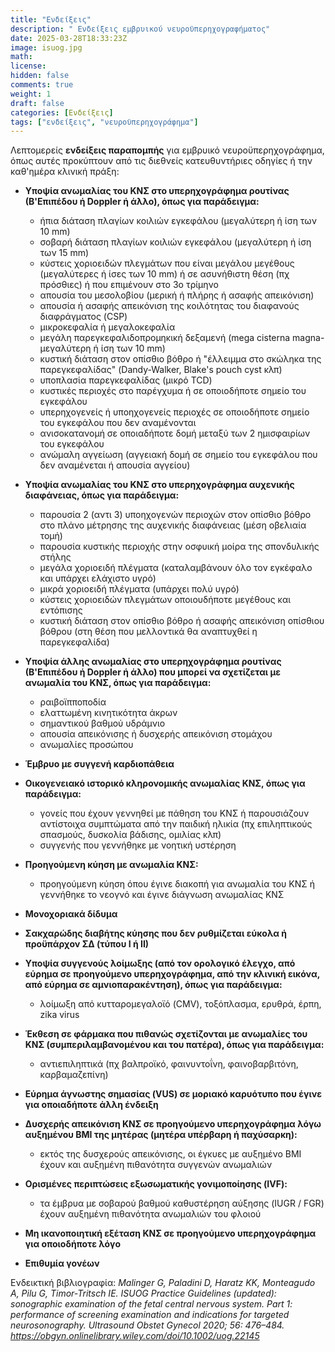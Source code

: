 ```yaml
---
title: "Ενδείξεις"
description: " Ενδείξεις εμβρυικού νευροϋπερηχογραφήματος"
date: 2025-03-28T18:33:23Z
image: isuog.jpg
math: 
license: 
hidden: false
comments: true
weight: 1
draft: false
categories: [Ενδείξεις]
tags: ["ενδείξεις", "νευροϋπερηχογράφημα"]
---
```


Λεπτομερείς **ενδείξεις παραπομπής** για εμβρυικό νευροϋπερηχογράφημα, όπως αυτές προκύπτουν από τις διεθνείς κατευθυντήριες οδηγίες ή την καθ'ημέρα κλινική πράξη:

- **Υποψία ανωμαλίας του ΚΝΣ στο υπερηχογράφημα ρουτίνας (Β'Επιπέδου ή Doppler ή άλλο), όπως για παράδειγμα:**

  * ήπια διάταση πλαγίων κοιλιών εγκεφάλου (μεγαλύτερη ή ίση των 10 mm)
  * σοβαρή διάταση πλαγίων κοιλιών εγκεφάλου (μεγαλύτερη ή ίση των 15 mm)
  * κύστεις χοριοειδών πλεγμάτων που είναι μεγάλου μεγέθους (μεγαλύτερες ή ίσες των 10 mm) ή σε ασυνήθιστη θέση (πχ πρόσθιες) ή που επιμένουν στο 3ο τρίμηνο
  * απουσία του μεσολοβίου (μερική ή πλήρης ή ασαφής απεικόνιση)
  * απουσία ή ασαφής απεικόνιση της κοιλότητας του διαφανούς διαφράγματος (CSP) 
  * μικροκεφαλία ή μεγαλοκεφαλία
  * μεγάλη παρεγκεφαλιδοπρομηκική δεξαμενή (mega cisterna magna- μεγαλύτερη ή ίση των 10 mm)
  * κυστική διάταση στον οπίσθιο βόθρο ή "έλλειμμα στο σκώληκα της παρεγκεφαλίδας" (Dandy-Walker, Blake's pouch cyst κλπ)
  * υποπλασία παρεγκεφαλίδας (μικρό TCD)
  * κυστικές περιοχές στο παρέγχυμα ή σε οποιοδήποτε σημείο του εγκεφάλου
  * υπερηχογενείς ή υποηχογενείς περιοχές σε οποιοδήποτε σημείο του εγκεφάλου που δεν αναμένονται
  * ανισοκατανομή σε οποιαδήποτε δομή μεταξύ των 2 ημισφαιρίων του εγκεφάλου
  * ανώμαλη αγγείωση (αγγειακή δομή σε σημείο του εγκεφάλου που δεν αναμένεται ή απουσία αγγείου)

- **Υποψία ανωμαλίας του ΚΝΣ στο υπερηχογράφημα αυχενικής διαφάνειας, όπως για παράδειγμα:**

  * παρουσία 2 (αντι 3) υποηχογενών περιοχών στον οπίσθιο βόθρο στο πλάνο μέτρησης της αυχενικής διαφάνειας (μέση οβελιαία τομή)
  * παρουσία κυστικής περιοχής στην οσφυική μοίρα της σπονδυλικής στήλης
  * μεγάλα χοριοειδή πλέγματα (καταλαμβάνουν όλο τον εγκέφαλο και υπάρχει ελάχιστο υγρό)
  * μικρά χοριοειδή πλέγματα (υπάρχει πολύ υγρό)
  * κύστεις χοριοειδών πλεγμάτων οποιουδήποτε μεγέθους και εντόπισης
  * κυστική διάταση στον οπίσθιο βόθρο ή ασαφής απεικόνιση οπίσθιου βόθρου (στη θέση που μελλοντικά θα αναπτυχθεί η παρεγκεφαλίδα)

- **Υποψία άλλης ανωμαλίας στο υπερηχογράφημα ρουτίνας (Β'Επιπέδου ή Doppler ή άλλο) που μπορεί να σχετίζεται με ανωμαλία του ΚΝΣ, όπως για παράδειγμα:**

  * ραιβοϊπποποδία
  * ελαττωμένη κινητικότητα άκρων
  * σημαντικού βαθμού υδράμνιο
  * απουσία απεικόνισης ή δυσχερής απεικόνιση στομάχου
  * ανωμαλίες προσώπου

- **Έμβρυο με συγγενή καρδιοπάθεια**

- **Οικογενειακό ιστορικό κληρονομικής ανωμαλίας ΚΝΣ, όπως για παράδειγμα:**

  * γονείς που έχουν γεννηθεί με πάθηση του ΚΝΣ ή παρουσιάζουν αντίστοιχα συμπτώματα από την παιδική ηλικία (πχ επιληπτικούς σπασμούς, δυσκολία βάδισης, ομιλίας κλπ)
  * συγγενής που γεννήθηκε με νοητική υστέρηση

- **Προηγούμενη κύηση με ανωμαλία ΚΝΣ:**

  * προηγούμενη κύηση όπου έγινε διακοπή για ανωμαλία του ΚΝΣ ή γεννήθηκε το νεογνό και έγινε διάγνωση ανωμαλίας ΚΝΣ 

- **Μονοχοριακά δίδυμα**

- **Σακχαρώδης διαβήτης κύησης που δεν ρυθμίζεται εύκολα ή προϋπάρχον ΣΔ (τύπου Ι ή ΙΙ)**

- **Υποψία συγγενούς λοίμωξης (από τον ορολογικό έλεγχο, από εύρημα σε προηγούμενο υπερηχογράφημα, από την κλινική εικόνα, από εύρημα σε αμνιοπαρακέντηση), όπως για παράδειγμα:**

  * λοίμωξη από κυτταρομεγαλοϊό (CMV), τοξόπλασμα, ερυθρά, έρπη, zika virus

- **Έκθεση σε φάρμακα που πιθανώς σχετίζονται με ανωμαλίες του ΚΝΣ (συμπεριλαμβανομένου και του πατέρα), όπως για παράδειγμα:**

  * αντιεπιληπτικά (πχ βαλπροϊκό, φαινυντοΐνη, φαινοβαρβιτόνη, καρβαμαζεπίνη)

- **Εύρημα άγνωστης σημασίας (VUS) σε μοριακό καρυότυπο που έγινε για οποιαδήποτε άλλη ένδειξη**
- **Δυσχερής απεικόνιση ΚΝΣ σε προηγούμενο υπερηχογράφημα λόγω αυξημένου ΒΜΙ της μητέρας (μητέρα υπέρβαρη ή παχύσαρκη):**

  * εκτός της δυσχερούς απεικόνισης, οι έγκυες με αυξημένο ΒΜΙ έχουν και αυξημένη πιθανότητα συγγενών ανωμαλιών

- **Ορισμένες περιπτώσεις εξωσωματικής γονιμοποίησης (IVF):**

  * τα έμβρυα με σοβαρού βαθμού καθυστέρηση αύξησης (IUGR / FGR) έχουν αυξημένη πιθανότητα ανωμαλιών του φλοιού

- **Μη ικανοποιητική εξέταση ΚΝΣ σε προηγούμενο υπερηχογράφημα για οποιοδήποτε λόγο**
- **Επιθυμία γονέων**

Ενδεικτική βιβλιογραφία: *Malinger G, Paladini D, Haratz KK, Monteagudo A, Pilu G, Timor-Tritsch IE.
ISUOG Practice Guidelines (updated): sonographic examination of the fetal central nervous system. Part 1: performance of screening examination and indications for targeted neurosonography. Ultrasound Obstet Gynecol 2020; 56: 476–484. https://obgyn.onlinelibrary.wiley.com/doi/10.1002/uog.22145*
